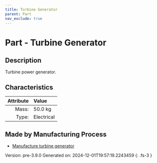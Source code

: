 ```yaml
---
title: Turbine Generator
parent: Part
nav_exclude: true
---
```

# Part - Turbine Generator

## Description
Turbine power generator.

## Characteristics

| Attribute      | Value |
|--------:|:------|
|Mass:|50.0 kg|
|Type:|Electrical|

## Made by Manufacturing Process

- [Manufacture turbine generator](../process/manufacture-turbine-generator.html)



Version: pre-3.9.0 Generated on: 2024-12-01T19:57:19.2243459
{: .fs-3 }

